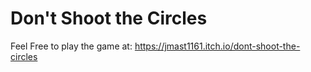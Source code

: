 # Don't Shoot the Circles
Feel Free to play the game at: https://jmast1161.itch.io/dont-shoot-the-circles
